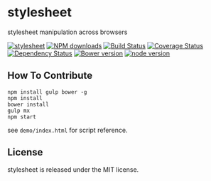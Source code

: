 # stylesheet

stylesheet manipulation across browsers

[![stylesheet](https://nodei.co/npm/modulex-stylesheet.png)](https://npmjs.org/package/modulex-stylesheet)
[![NPM downloads](http://img.shields.io/npm/dm/modulex-stylesheet.svg)](https://npmjs.org/package/modulex-stylesheet)
[![Build Status](https://secure.travis-ci.org/kissyteam/stylesheet.png?branch=master)](https://travis-ci.org/kissyteam/stylesheet)
[![Coverage Status](https://img.shields.io/coveralls/kissyteam/stylesheet.svg)](https://coveralls.io/r/kissyteam/stylesheet?branch=master)
[![Dependency Status](https://gemnasium.com/kissyteam/stylesheet.png)](https://gemnasium.com/kissyteam/stylesheet)
[![Bower version](https://badge.fury.io/bo/modulex-stylesheet.svg)](http://badge.fury.io/bo/modulex-stylesheet)
[![node version](https://img.shields.io/badge/node.js-%3E=_0.10-green.svg?style=flat-square)](http://nodejs.org/download/)


## How To Contribute

```
npm install gulp bower -g
npm install
bower install
gulp mx
npm start
```

see ``demo/index.html`` for script reference.

## License

stylesheet is released under the MIT license.
